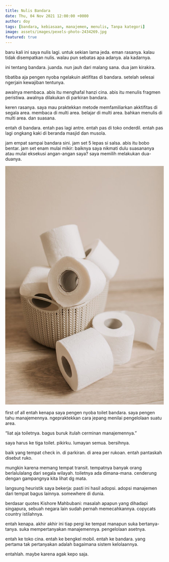 ```yaml
---
title: Nulis Bandara
date: Thu, 04 Nov 2021 12:00:00 +0000
author: doy
tags: [bandara, kebiasaan, manajemen, menulis, Tanpa kategori]
image: assets/images/pexels-photo-2434269.jpg
featured: true
---
```


baru kali ini saya nulis lagi. untuk sekian lama jeda. eman rasanya. kalau tidak disempatkan nulis. walau pun sebatas apa adanya. ala kadarnya. 

ini tentang bandara. juanda. nun jauh dari malang sana. dua jam kirakira.

tibatiba aja pengen nyoba ngelakuin aktifitas di bandara. setelah selesai ngerjain kewajiban tentunya.

awalnya membaca. abis itu menghafal hanzi cina. abis itu menulis fragmen peristiwa. awalnya dilakukan di parkiran bandara. 

keren rasanya. saya mau praktekkan metode memfamiliarkan akktifitas di segala area. membaca di multi area. belajar di multi area. bahkan menulis di multi area. dan suasana.

entah di bandara. entah pas lagi antre. entah pas di toko onderdil. entah pas lagi ongkang kaki di beranda masjid dan musola.

jam empat sampai bandara sini. jam set 5 lepas si salsa. abis itu bobo bentar. jam set enam mulai mikir: baiknya saya nikmati dulu suasananya atau mulai eksekusi angan-angan saya? saya memilih melakukan dua-duanya.

![](/assets/images/pexels-photo-3958210.jpg?w=683)

first of all entah kenapa saya pengen nyoba toilet bandara. saya pengen tahu manajemennya. ngepraktekkan cara jepang menilai pengelolaan suatu area.

“liat aja toiletnya. bagus buruk itulah cerminan manajemennya.”

saya harus ke tiga toilet. pikirku. lumayan semua. bersihnya.

baik yang tempat check in. di parkiran. di area per rukoan. entah pantaskah disebut ruko.

mungkin karena memang tempat transit. tempatnya banyak orang berlalulalang dari segala wilayah. toiletnya ada dimana-mana. cenderung dengan gampangnya kita lihat dg mata.

langsung heuristik saya bekerja: pasti ini hasil adopsi. adopsi manajemen dari tempat bagus lainnya. somewhere di dunia.

berdasar quotes Kishore Mahbubani: masalah apapun yang dihadapi singapura, sebuah negara lain sudah pernah memecahkannya. copycats country istilahnya.

entah kenapa. akhir akhir ini tiap pergi ke tempat manapun suka bertanya-tanya. suka mempertanyakan manajemennya. pengelolaan asetnya.

entah ke toko cina. entah ke bengkel mobil. entah ke bandara. yang pertama tak pertanyakan adalah bagaimana sistem kelolaannya.

entahlah. maybe karena agak kepo saja.
